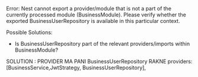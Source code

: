 Error: Nest cannot export a provider/module that is not a part of the currently processed module (BusinessModule). Please verify whether the exported BusinessUserRepository is available in this particular context.

Possible Solutions:
- Is BusinessUserRepository part of the relevant providers/imports within BusinessModule?


SOLUTION :
PROVIDER MA PANI BusinessUserRepository RAKNE
  providers: [BusinessService,JwtStrategy, BusinessUserRepository],
